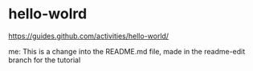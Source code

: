 # hello-wolrd
https://guides.github.com/activities/hello-world/

me: This is a change into the README.md file, made in the readme-edit branch for the tutorial

